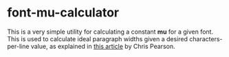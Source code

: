 font-mu-calculator
==================

This is a very simple utility for calculating a constant **mu** for a given
font. This is used to calculate ideal paragraph widths given a desired
characters-per-line value, as explained in [this
article](http://www.pearsonified.com/2012/01/characters-per-line.php) by Chris
Pearson.
